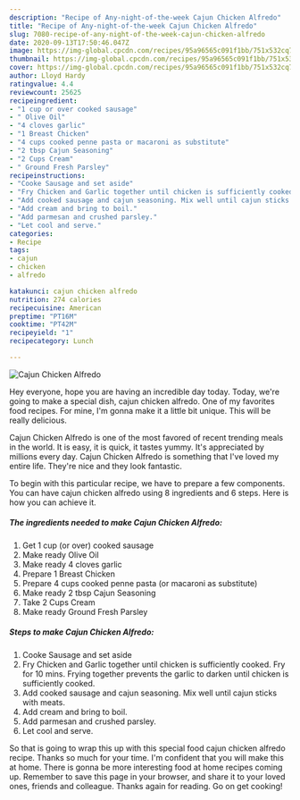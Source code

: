 ```yaml
---
description: "Recipe of Any-night-of-the-week Cajun Chicken Alfredo"
title: "Recipe of Any-night-of-the-week Cajun Chicken Alfredo"
slug: 7080-recipe-of-any-night-of-the-week-cajun-chicken-alfredo
date: 2020-09-13T17:50:46.047Z
image: https://img-global.cpcdn.com/recipes/95a96565c091f1bb/751x532cq70/cajun-chicken-alfredo-recipe-main-photo.jpg
thumbnail: https://img-global.cpcdn.com/recipes/95a96565c091f1bb/751x532cq70/cajun-chicken-alfredo-recipe-main-photo.jpg
cover: https://img-global.cpcdn.com/recipes/95a96565c091f1bb/751x532cq70/cajun-chicken-alfredo-recipe-main-photo.jpg
author: Lloyd Hardy
ratingvalue: 4.4
reviewcount: 25625
recipeingredient:
- "1 cup or over cooked sausage"
- " Olive Oil"
- "4 cloves garlic"
- "1 Breast Chicken"
- "4 cups cooked penne pasta or macaroni as substitute"
- "2 tbsp Cajun Seasoning"
- "2 Cups Cream"
- " Ground Fresh Parsley"
recipeinstructions:
- "Cooke Sausage and set aside"
- "Fry Chicken and Garlic together until chicken is sufficiently cooked. Fry for 10 mins. Frying together prevents the garlic to darken until chicken is sufficiently cooked."
- "Add cooked sausage and cajun seasoning. Mix well until cajun sticks with meats."
- "Add cream and bring to boil."
- "Add parmesan and crushed parsley."
- "Let cool and serve."
categories:
- Recipe
tags:
- cajun
- chicken
- alfredo

katakunci: cajun chicken alfredo 
nutrition: 274 calories
recipecuisine: American
preptime: "PT16M"
cooktime: "PT42M"
recipeyield: "1"
recipecategory: Lunch

---
```



![Cajun Chicken Alfredo](https://img-global.cpcdn.com/recipes/95a96565c091f1bb/751x532cq70/cajun-chicken-alfredo-recipe-main-photo.jpg)

Hey everyone, hope you are having an incredible day today. Today, we're going to make a special dish, cajun chicken alfredo. One of my favorites food recipes. For mine, I'm gonna make it a little bit unique. This will be really delicious.

Cajun Chicken Alfredo is one of the most favored of recent trending meals in the world. It is easy, it is quick, it tastes yummy. It's appreciated by millions every day. Cajun Chicken Alfredo is something that I've loved my entire life. They're nice and they look fantastic.




To begin with this particular recipe, we have to prepare a few components. You can have cajun chicken alfredo using 8 ingredients and 6 steps. Here is how you can achieve it.

<!--inarticleads1-->

##### The ingredients needed to make Cajun Chicken Alfredo:

1. Get 1 cup (or over) cooked sausage
1. Make ready  Olive Oil
1. Make ready 4 cloves garlic
1. Prepare 1 Breast Chicken
1. Prepare 4 cups cooked penne pasta (or macaroni as substitute)
1. Make ready 2 tbsp Cajun Seasoning
1. Take 2 Cups Cream
1. Make ready  Ground Fresh Parsley




<!--inarticleads2-->

##### Steps to make Cajun Chicken Alfredo:

1. Cooke Sausage and set aside
1. Fry Chicken and Garlic together until chicken is sufficiently cooked. Fry for 10 mins. Frying together prevents the garlic to darken until chicken is sufficiently cooked.
1. Add cooked sausage and cajun seasoning. Mix well until cajun sticks with meats.
1. Add cream and bring to boil.
1. Add parmesan and crushed parsley.
1. Let cool and serve.




So that is going to wrap this up with this special food cajun chicken alfredo recipe. Thanks so much for your time. I'm confident that you will make this at home. There is gonna be more interesting food at home recipes coming up. Remember to save this page in your browser, and share it to your loved ones, friends and colleague. Thanks again for reading. Go on get cooking!
